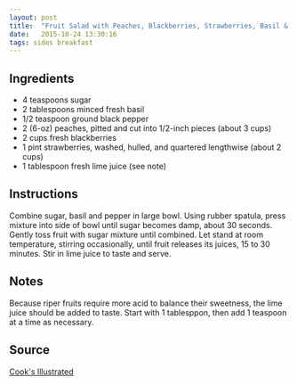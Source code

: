 ```yaml
---
layout: post
title:  "Fruit Salad with Peaches, Blackberries, Strawberries, Basil & Black Pepper"
date:   2015-10-24 13:30:16
tags: sides breakfast
---
```


Ingredients
-----------
- 4 teaspoons sugar
- 2 tablespoons minced fresh basil
- 1/2 teaspoon ground black pepper
- 2 (6-oz) peaches, pitted and cut into 1/2-inch pieces (about 3 cups)
- 2 cups fresh blackberries
- 1 pint strawberries, washed, hulled, and quartered lengthwise (about 2 cups)
- 1 tablespoon fresh lime juice (see note)

Instructions
------------

Combine sugar, basil and pepper in large bowl.  Using rubber spatula, press
mixture into side of bowl until sugar becomes damp, about 30 seconds.  Gently
toss fruit with sugar mixture until combined. Let stand at room temperature,
stirring occasionally, until fruit releases its juices, 15 to 30 minutes.  Stir
in lime juice to taste and serve.

Notes
-----

Because riper fruits require more acid to balance their sweetness, the lime
juice should be added to taste. Start with 1 tablesppon, then add 1 teaspoon at
a time as necessary.

Source
------
[Cook's Illustrated](http://johnsmags.gotdns.com/johnsmags/mags/CI/87/CI-87.html#Peaches,_Blackberries,_and_Strawberries_with_Basil_and_Pepper)

